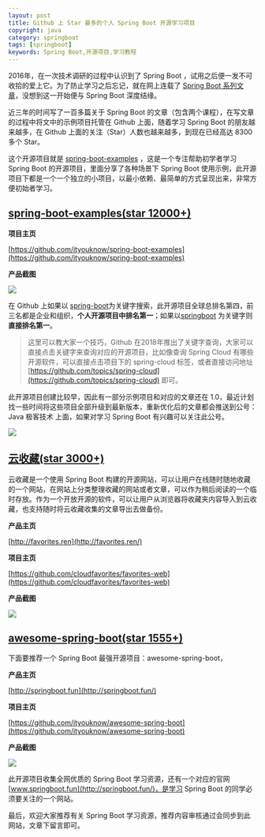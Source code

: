 ```yaml
---
layout: post
title: Github 上 Star 最多的个人 Spring Boot 开源学习项目
copyright: java
category: springboot
tags: [springboot]
keywords: Spring Boot,开源项目,学习教程
---
```


2016年，在一次技术调研的过程中认识到了 Spring Boot ，试用之后便一发不可收拾的爱上它。为了防止学习之后忘记，就在网上连载了 [Spring Boot 系列文章](http://www.ityouknow.com/spring-boot.html)，没想到这一开始便与 Spring Boot 深度结缘。

近三年的时间写了一百多篇关于 Spring Boot 的文章（包含两个课程），在写文章的过程中将文中的示例项目托管在 Github 上面，随着学习 Spring Boot 的朋友越来越多，在 Github 上面的关注（Star）人数也越来越多，到现在已经高达 8300 多个 Star。

这个开源项目就是 [spring-boot-examples](https://github.com/ityouknow/spring-boot-examples)  ，这是一个专注帮助初学者学习 Spring Boot 的开源项目，里面分享了各种场景下 Spring Boot 使用示例，此开源项目下都是一个一个独立的小项目，以最小依赖、最简单的方式呈现出来，非常方便初始者学习。

## [spring-boot-examples(star 12000+)](https://github.com/ityouknow/spring-boot-examples)  


**项目主页**

[https://github.com/ityouknow/spring-boot-examples](https://github.com/ityouknow/spring-boot-examples)

**产品截图**

![](http://favorites.ren/assets/images/2019/springboot/spring-boot-examples.png)

在 Github 上如果以 [spring-boot](https://github.com/topics/spring-boot)为关键字搜索，此开源项目全球总排名第四，前三名都是企业和组织，**个人开源项目中排名第一**；如果以[springboot](https://github.com/topics/springboot) 为关键字则**直接排名第一**。

> 这里可以教大家一个技巧，Github 在2018年推出了关键字查询，大家可以直接点击关键字来查询对应的开源项目，比如像查询 Spring Cloud 有哪些开源软件，可以直接点击项目下的 spring-cloud 标签，或者直接访问地址 [https://github.com/topics/spring-cloud](https://github.com/topics/spring-cloud) 即可。

此开源项目创建比较早，因此有一部分示例项目和对应的文章还在 1.0，最近计划找一些时间将这些项目全部升级到最新版本，重新优化后的文章都会推送到公号：Java 极客技术 上面，如果对学习 Spring Boot 有兴趣可以关注此公号。

![](http://favorites.ren/assets/images/java.jpg)

## [云收藏(star 3000+)](https://github.com/cloudfavorites/favorites-web)

云收藏是一个使用 Spring Boot 构建的开源网站，可以让用户在线随时随地收藏的一个网站，在网站上分类整理收藏的网站或者文章，可以作为稍后阅读的一个临时存放。作为一个开放开源的软件，可以让用户从浏览器将收藏夹内容导入到云收藏，也支持随时将云收藏收集的文章导出去做备份。 

**产品主页**

[http://favorites.ren](http://favorites.ren/)  

**项目主页**

[https://github.com/cloudfavorites/favorites-web](https://github.com/cloudfavorites/favorites-web)

**产品截图**

![](http://favorites.ren/assets/images/2016/favorites_index.png)  

## [awesome-spring-boot(star 1555+)](https://github.com/ityouknow/awesome-spring-boot)

下面要推荐一个 Spring Boot 最强开源项目：awesome-spring-boot，

**产品主页**

[http://springboot.fun](http://springboot.fun/)  

**项目主页**

[https://github.com/ityouknow/awesome-spring-boot](https://github.com/ityouknow/awesome-spring-boot)

**产品截图**

![](http://favorites.ren/assets/images/2019/springboot/springbootfun.png)

此开源项目收集全网优质的 Spring Boot 学习资源，还有一个对应的官网 [www.springboot.fun](http://springboot.fun/)，是学习 Spring Boot 的同学必须要关注的一个网站。


最后，欢迎大家推荐有关 Spring Boot 学习资源，推荐内容审核通过会同步到此网站，文章下留言即可。